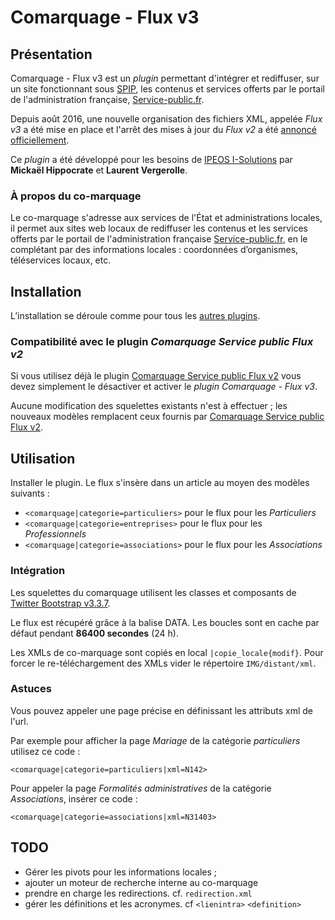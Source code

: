 # Comarquage - Flux v3

## Présentation

Comarquage - Flux v3 est  un *plugin* permettant d'intégrer et rediffuser,
sur un site fonctionnant sous [SPIP](http://www.spip.net/>), les contenus et
services offerts par le portail de l'administration française,
[Service-public.fr](https://www.service-public.fr/).

Depuis août 2016, une nouvelle organisation des fichiers XML, appelée
*Flux v3* a été mise en place et l'arrêt des mises à jour du *Flux v2* a été
[annoncé officiellement](https://www.service-public.fr/partenaires/comarquage/actualites/15-06-2016-evolution-flux-en-2016).

Ce *plugin* a été développé pour les besoins de
[IPEOS I-Solutions](http://www.ipeos.com) par **Mickaël Hippocrate** et
**Laurent Vergerolle**.

### À propos du co-marquage

Le co-marquage s'adresse aux services de l'État et administrations locales, il
permet aux sites web locaux de rediffuser les contenus et les services offerts
par le portail de l'administration française
[Service-public.fr](https://www.service-public.fr/), en le complétant par des
informations locales : coordonnées d’organismes, téléservices locaux, etc.

## Installation

L’installation se déroule comme pour tous les
[autres plugins](http://www.spip.net/fr_article3396.html).

### Compatibilité avec le plugin *Comarquage Service public Flux v2*

Si vous utilisez déjà le plugin
[Comarquage Service public Flux v2](https://contrib.spip.net/Comarquage-Service-public-Flux-v2)
vous devez simplement le désactiver et activer le
*plugin Comarquage - Flux v3*. 

Aucune modification des squelettes existants 
n'est à effectuer ; les nouveaux modèles remplacent ceux fournis par
[Comarquage Service public Flux v2](https://contrib.spip.net/Comarquage-Service-public-Flux-v2).
 
## Utilisation

Installer le plugin.
Le flux s'insère dans un article au moyen des modèles suivants :

- `<comarquage|categorie=particuliers>` pour le flux pour les *Particuliers*
- `<comarquage|categorie=entreprises>` pour le flux pour les *Professionnels*
- `<comarquage|categorie=associations>` pour le flux pour les *Associations*

### Intégration

Les squelettes du comarquage utilisent les classes et composants de
[Twitter Bootstrap v3.3.7](https://getbootstrap.com).

Le flux est récupéré grâce à la balise DATA. Les boucles sont en cache
par défaut pendant **86400 secondes** (24 h).

Les XMLs de co-marquage sont copiés en local `|copie_locale{modif}`. Pour
forcer le re-téléchargement des XMLs vider le répertoire `IMG/distant/xml`.

### Astuces

Vous pouvez appeler une page précise en définissant les attributs xml de l'url.

Par exemple pour afficher la page *Mariage* de la catégorie *particuliers*
utilisez ce code :

`<comarquage|categorie=particuliers|xml=N142>`

Pour appeler la page *Formalités administratives* de la catégorie
*Associations*, insérer ce code :

`<comarquage|categorie=associations|xml=N31403>`

## TODO

- Gérer les pivots pour les informations locales ;
- ajouter un moteur de recherche interne au co-marquage
- prendre en charge les redirections. cf. `redirection.xml`
- gérer les définitions et les acronymes. cf `<lienintra>` `<definition>`
